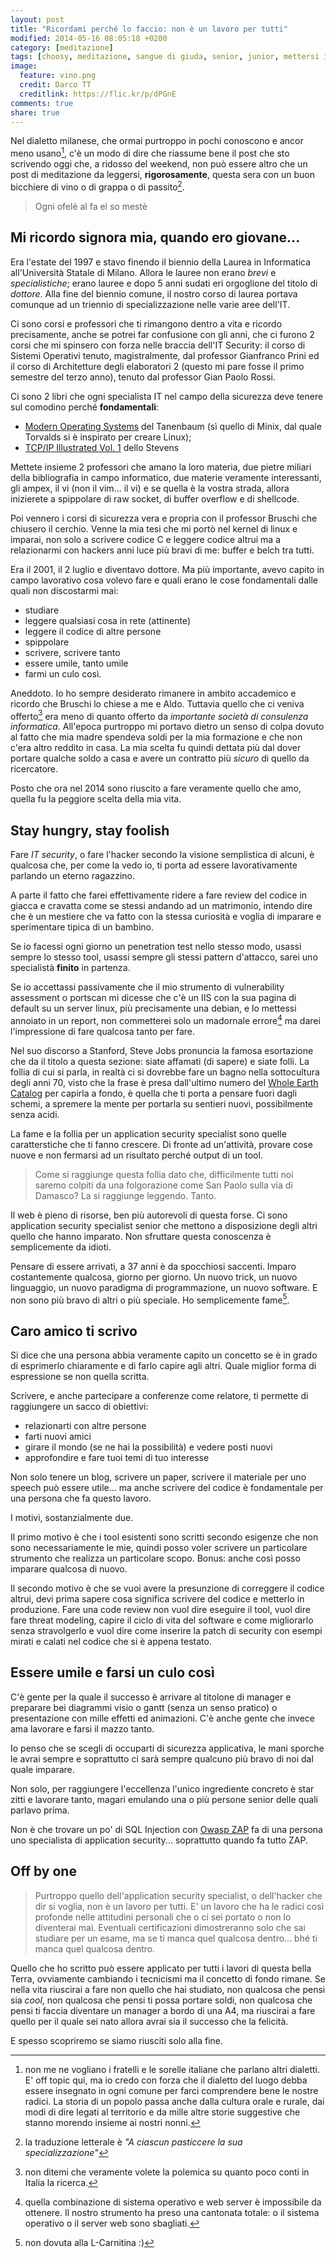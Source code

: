 ```yaml
---
layout: post
title: "Ricordami perché lo faccio: non è un lavoro per tutti"
modified: 2014-05-16 08:05:18 +0200
category: [meditazione]
tags: [choosy, meditazione, sangue di giuda, senior, junior, mettersi in gioco, imparare, blog, twitter, antani]
image:
  feature: vino.png
  credit: Darco TT
  creditlink: https://flic.kr/p/dPGnE
comments: true
share: true
---
```


Nel dialetto milanese, che ormai purtroppo in pochi conoscono e ancor meno
usano[^1], c'è un modo di dire che riassume bene il post che sto scrivendo oggi
che, a ridosso del weekend, non può essere altro che un post di meditazione da
leggersi, **rigorosamente**, questa sera con un buon bicchiere di vino o di
grappa o di passito[^2].

> Ogni ofelè al fa el so mestè

## Mi ricordo signora mia, quando ero giovane...

Era l'estate del 1997 e stavo finendo il biennio della Laurea in Informatica
all'Università Statale di Milano. Allora le lauree non erano _brevi_ e
_specialistiche_; erano lauree e dopo 5 anni sudati eri orgoglione del titolo
di _dottore_. Alla fine del biennio comune, il nostro corso di laurea portava
comunque ad un triennio di specializzazione nelle varie aree dell'IT.

Ci sono corsi e professori che ti rimangono dentro a vita e ricordo
precisamente, anche se potrei far confusione con gli anni, che ci furono 2
corsi che mi spinsero con forza nelle braccia dell'IT Security: il corso di
Sistemi Operativi tenuto, magistralmente, dal professor Gianfranco Prini ed il
corso di Architetture degli elaboratori 2 (questo mi pare fosse il primo
semestre del terzo anno), tenuto dal professor Gian Paolo Rossi.

Ci sono 2 libri che ogni specialista IT nel campo della sicurezza deve tenere
sul comodino perché **fondamentali**:

* [Modern Operating Systems](http://www.amazon.it/Modern-Operating-Systems-Andrew-Tanenbaum/dp/013359162X) del Tanenbaum (sì quello di
  Minix, dal quale Torvalds si è inspirato per creare Linux);
* [TCP/IP Illustrated Vol. 1](http://www.amazon.it/TCP-Illustrated-Volume-Addison-Wesley-Professional-ebook/dp/B00666M52S) dello Stevens

Mettete insieme 2 professori che amano la loro materia, due pietre miliari
della bibliografia in campo informatico, due materie veramente interessanti,
gli ampex, il vi (non il vim... il vi) e se quella è la vostra strada, allora
inizierete a spippolare di raw socket, di buffer overflow e di shellcode.

Poi vennero i corsi di sicurezza vera e propria con il professor Bruschi che
chiusero il cerchio. Venne la mia tesi che mi portò nel kernel di linux e
imparai, non solo a scrivere codice C e leggere codice altrui ma a relazionarmi
con hackers anni luce più bravi di me: buffer e belch tra tutti.

Era il 2001, il 2 luglio e diventavo dottore. Ma più importante, avevo capito
in campo lavorativo cosa volevo fare e quali erano le cose fondamentali dalle
quali non discostarmi mai:

* studiare
* leggere qualsiasi cosa in rete (attinente)
* leggere il codice di altre persone
* spippolare
* scrivere, scrivere tanto
* essere umile, tanto umile
* farmi un culo così.

Aneddoto. Io ho sempre desiderato rimanere in ambito accademico e ricordo che
Bruschi lo chiese a me e Aldo. Tuttavia quello che ci veniva offerto[^3] era
meno di quanto offerto da _importante società di consulenza informatica_.
All'epoca purtroppo mi portavo dietro un senso di colpa dovuto al fatto che mia
madre spendeva soldi per la mia formazione e che non c'era altro reddito in
casa. La mia scelta fu quindi dettata più dal dover portare qualche soldo a
casa e avere un contratto più _sicuro_ di quello da ricercatore.

Posto che ora nel 2014 sono riuscito a fare veramente quello che amo, quella fu
la peggiore scelta della mia vita.

## Stay hungry, stay foolish

Fare _IT security_, o fare l'hacker secondo la visione semplistica di alcuni, è
qualcosa che, per come la vedo io, ti porta ad essere lavorativamente parlando
un eterno ragazzino.

A parte il fatto che farei effettivamente ridere a fare review del codice in
giacca e cravatta come se stessi andando ad un matrimonio, intendo dire che è
un mestiere che va fatto con la stessa curiosità e voglia di imparare e
sperimentare tipica di un bambino.

Se io facessi ogni giorno un penetration test nello stesso modo, usassi sempre
lo stesso tool, usassi sempre gli stessi pattern d'attacco, sarei uno
specialistà **finito** in partenza.

Se io accettassi passivamente che il mio strumento di vulnerability assessment
o portscan mi dicesse che c'è un IIS con la sua pagina di default su un server
linux, più precisamente una debian, e lo mettessi annoiato in un report, non
commetterei solo un madornale errore[^4] ma darei l'impressione di fare
qualcosa tanto per fare.

Nel suo discorso a Stanford, Steve Jobs pronuncia la famosa esortazione che da
il titolo a questa sezione: siate affamati (di sapere) e siate folli. La follia
di cui si parla, in realtà ci si dovrebbe fare un bagno nella sottocultura
degli anni 70, visto che la frase è presa dall'ultimo numero del [Whole Earth
Catalog](http://it.wikipedia.org/wiki/Whole_Earth_Catalog) per capirla a fondo, è quella che ti porta a pensare
fuori dagli schemi, a spremere la mente per portarla su sentieri nuovi,
possibilmente senza acidi.

La fame e la follia per un application security specialist sono quelle
caratterstiche che ti fanno crescere. Di fronte ad un'attività, provare cose
nuove e non fermarsi ad un risultato perché output di un tool.

> Come si raggiunge questa follia dato che, difficilmente tutti noi saremo
> colpiti da una folgorazione come San Paolo sulla via di Damasco?
> La si raggiunge leggendo. Tanto.

Il web è pieno di risorse, ben più autorevoli di questa forse. Ci sono
application security specialist senior che mettono a disposizione degli altri
quello che hanno imparato. Non sfruttare questa conoscenza è semplicemente da
idioti.

Pensare di essere arrivati, a 37 anni è da spocchiosi saccenti. Imparo
costantemente qualcosa, giorno per giorno. Un nuovo trick, un nuovo linguaggio,
un nuovo paradigma di programmazione, un nuovo software. E non sono più bravo
di altri o più speciale. Ho semplicemente fame[^5].

## Caro amico ti scrivo

Si dice che una persona abbia veramente capito un concetto se è in grado di
esprimerlo chiaramente e di farlo capire agli altri. Quale miglior forma di
espressione se non quella scritta.

Scrivere, e anche partecipare a conferenze come relatore, ti permette di
raggiungere un sacco di obiettivi:

* relazionarti con altre persone
* farti nuovi amici
* girare il mondo (se ne hai la possibilità) e vedere posti nuovi
* approfondire e fare tuoi temi di tuo interesse

Non solo tenere un blog, scrivere un paper, scrivere il materiale per uno
speech può essere utile... ma anche scrivere del codice è fondamentale per una
persona che fa questo lavoro.

I motivi, sostanzialmente due.

Il primo motivo è che i tool esistenti sono scritti secondo esigenze che non
sono necessariamente le mie, quindi posso voler scrivere un particolare
strumento che realizza un particolare scopo. Bonus: anche così posso imparare
qualcosa di nuovo.

Il secondo motivo è che se vuoi avere la presunzione di correggere il codice
altrui, devi prima sapere cosa significa scrivere del codice e metterlo in
produzione. Fare una code review non vuol dire eseguire il tool, vuol dire fare
threat modeling, capire il ciclo di vita del software e come migliorarlo senza
stravolgerlo e vuol dire come inserire la patch di security con esempi mirati e
calati nel codice che si è appena testato.

## Essere umile e farsi un culo così

C'è gente per la quale il successo è arrivare al titolone di manager e
preparare bei diagrammi visio o gantt (senza un senso pratico) o presentazione
con mille effetti ed animazioni. C'è anche gente che invece ama lavorare e
farsi il mazzo tanto.

Io penso che se scegli di occuparti di sicurezza applicativa, le mani sporche
le avrai sempre e soprattutto ci sarà sempre qualcuno più bravo di noi dal
quale imparare.

Non solo, per raggiungere l'eccellenza l'unico ingrediente concreto è star
zitti e lavorare tanto, magari emulando una o più persone senior delle quali
parlavo prima.

Non è che trovare un po' di SQL Injection con [Owasp
ZAP](https://www.owasp.org/index.php/OWASP_Zed_Attack_Proxy_Project) fa di una
persona uno specialista di application security... soprattutto quando fa tutto
ZAP.

## Off by one

> Purtroppo quello dell'application security specialist, o dell'hacker che dir
> si voglia, non è un lavoro per tutti. E' un lavoro che ha le radici così
> profonde nelle attitudini personali che o ci sei portato o non lo diventerai
> mai. Eventuali certificazioni dimostreranno solo che sai studiare per un
> esame, ma se ti manca quel qualcosa dentro... bhé ti manca quel qualcosa
> dentro.

Quello che ho scritto può essere applicato per tutti i lavori di questa bella
Terra, ovviamente cambiando i tecnicismi ma il concetto di fondo rimane. Se
nella vita riuscirai a fare non quello che hai studiato, non qualcosa che pensi
sia _cool_, non qualcosa che pensi ti possa portare soldi, non qualcosa che
pensi ti faccia diventare un manager a bordo di una A4, ma riuscirai a fare
quello per il quale sei nato allora avrai sia il successo che la felicità.

E spesso scopriremo se siamo riusciti solo alla fine.

[^1]: non me ne vogliano i fratelli e le sorelle italiane che parlano altri dialetti. E' off topic qui, ma io credo con forza che il dialetto del luogo debba essere insegnato in ogni comune per farci comprendere bene le nostre radici. La storia di un popolo passa anche dalla cultura orale e rurale, dai modi di dire legati al territorio e da mille altre storie suggestive che stanno morendo insieme ai nostri nonni.
[^2]: la traduzione letterale è _"A ciascun pasticcere la sua specializzazione"_
[^3]: non ditemi che veramente volete la polemica su quanto poco conti in Italia la ricerca.
[^4]: quella combinazione di sistema operativo e web server è impossibile da ottenere. Il nostro strumento ha preso una cantonata totale: o il sistema operativo o il server web sono sbagliati.
[^5]: non dovuta alla L-Carnitina :)
